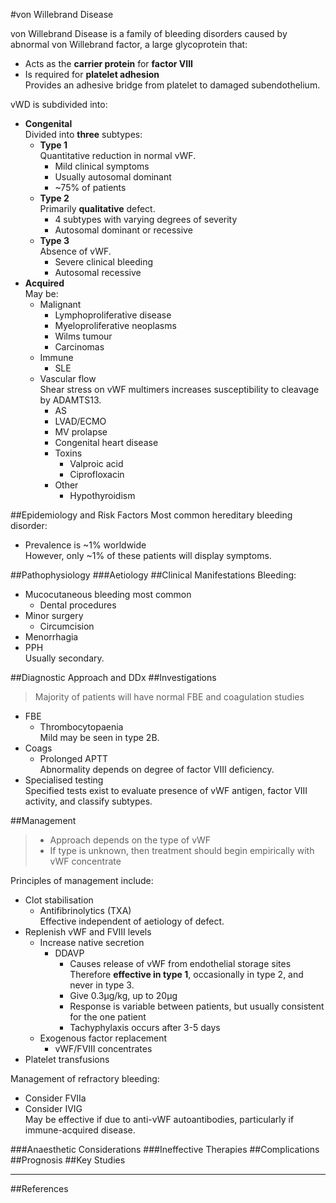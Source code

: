 #von Willebrand Disease

von Willebrand Disease is a family of bleeding disorders caused by abnormal von Willebrand factor, a large glycoprotein that:
* Acts as the **carrier protein** for **factor VIII**
* Is required for **platelet adhesion**  
Provides an adhesive bridge from platelet to damaged subendothelium.


vWD is subdivided into:
* **Congenital**  
Divided into **three** subtypes:
	* **Type 1**  
	Quantitative reduction in normal vWF.
		* Mild clinical symptoms
		* Usually autosomal dominant
		* ~75% of patients
	* **Type 2**  
	Primarily **qualitative** defect.
		* 4 subtypes with varying degrees of severity
		* Autosomal dominant or recessive
	* **Type 3**  
	Absence of vWF.
		* Severe clinical bleeding
		* Autosomal recessive
* **Acquired**  
May be:
	* Malignant 
		* Lymphoproliferative disease
		* Myeloproliferative neoplasms
		* Wilms tumour
		* Carcinomas
	* Immune
		* SLE
	* Vascular flow  
	Shear stress on vWF multimers increases susceptibility to cleavage by ADAMTS13.
		* AS
		* LVAD/ECMO
		* MV prolapse
		* Congenital heart disease
		* Toxins
			* Valproic acid
			* Ciprofloxacin
		* Other
			* Hypothyroidism


##Epidemiology and Risk Factors
Most common hereditary bleeding disorder:
* Prevalence is ~1% worldwide  
However, only ~1% of these patients will display symptoms.

##Pathophysiology
###Aetiology
##Clinical Manifestations
Bleeding:
* Mucocutaneous bleeding most common  
	* Dental procedures
* Minor surgery
	* Circumcision
* Menorrhagia
* PPH  
Usually secondary.

##Diagnostic Approach and DDx
##Investigations
> Majority of patients will have normal FBE and coagulation studies

* FBE
	* Thrombocytopaenia  
	Mild may be seen in type 2B.
* Coags
	* Prolonged APTT  
	Abnormality depends on degree of factor VIII deficiency.
* Specialised testing  
Specified tests exist to evaluate presence of vWF antigen, factor VIII activity, and classify subtypes.


##Management
> * Approach depends on the type of vWF
> * If type is unknown, then treatment should begin empirically with vWF concentrate


Principles of management include:
* Clot stabilisation  
	* Antifibrinolytics (TXA)  
	Effective independent of aetiology of defect.
* Replenish vWF and FVIII levels
	* Increase native secretion
		* DDAVP
			* Causes release of vWF from endothelial storage sites  
			Therefore **effective in type 1**, occasionally in type 2, and never in type 3.
			* Give 0.3μg/kg, up to 20μg
			* Response is variable between patients, but usually consistent for the one patient
			* Tachyphylaxis occurs after 3-5 days
	* Exogenous factor replacement
		* vWF/FVIII concentrates
* Platelet transfusions


Management of refractory bleeding:
* Consider FVIIa
* Consider IVIG  
May be effective if due to anti-vWF autoantibodies, particularly if immune-acquired disease.


###Anaesthetic Considerations
###Ineffective Therapies
##Complications
##Prognosis
##Key Studies

---
##References